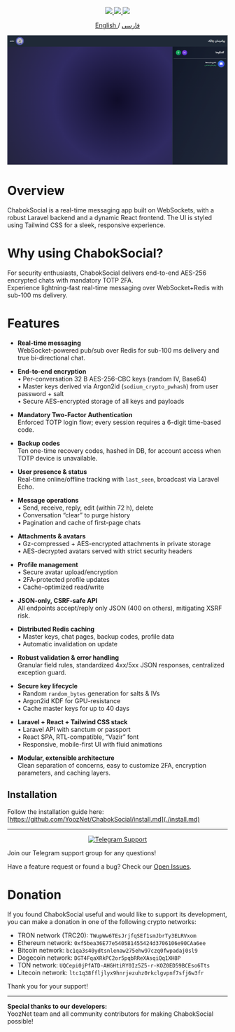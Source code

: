 <h1 align="center"/></h1>
<br/>
<p align="center">
    <a href="#">
        <img src="https://img.shields.io/github/license/YoozNet/ChabokSocial?style=flat-square" />
    </a>
    <a href="https://t.me/ChabokSocial" target="_blank">
        <img src="https://img.shields.io/badge/telegram-group-blue?style=flat-square&logo=telegram" />
    </a>
    <a href="#">
        <img src="https://img.shields.io/github/stars/YoozNet/ChabokSocial?style=social" />
    </a>
</p>

<p align="center">
 <a href="./README.md">
 English
 </a>
 /
 <a href="./README-fa.md">
 فارسی
 </a>
</p>

<p align="center">
  <a href="https://github.com/YoozNet/ChabokSocial/" target="_blank" rel="noopener noreferrer" >
    <img src="./image/dashboard.png" alt="ChaBok screenshots" width="600" height="auto">
  </a>
</p>

# Overview

ChabokSocial is a real-time messaging app built on WebSockets, with a robust Laravel backend and a dynamic React frontend. The UI is styled using Tailwind CSS for a sleek, responsive experience.

# Why using ChabokSocial?
For security enthusiasts, ChabokSocial delivers end-to-end AES-256 encrypted chats with mandatory TOTP 2FA.  
Experience lightning-fast real-time messaging over WebSocket+Redis with sub-100 ms delivery.

# Features

- **Real-time messaging**  
  WebSocket-powered pub/sub over Redis for sub-100 ms delivery and true bi-directional chat.

- **End-to-end encryption**  
  • Per-conversation 32 B AES-256-CBC keys (random IV, Base64)  
  • Master keys derived via Argon2id (`sodium_crypto_pwhash`) from user password + salt  
  • Secure AES-encrypted storage of all keys and payloads

- **Mandatory Two-Factor Authentication**  
  Enforced TOTP login flow; every session requires a 6-digit time-based code.

- **Backup codes**  
  Ten one-time recovery codes, hashed in DB, for account access when TOTP device is unavailable.

- **User presence & status**  
  Real-time online/offline tracking with `last_seen`, broadcast via Laravel Echo.

- **Message operations**  
  • Send, receive, reply, edit (within 72 h), delete  
  • Conversation “clear” to purge history  
  • Pagination and cache of first-page chats

- **Attachments & avatars**  
  • Gz-compressed + AES-encrypted attachments in private storage  
  • AES-decrypted avatars served with strict security headers

- **Profile management**  
  • Secure avatar upload/encryption  
  • 2FA-protected profile updates  
  • Cache-optimized read/write

- **JSON-only, CSRF-safe API**  
  All endpoints accept/reply only JSON (400 on others), mitigating XSRF risk.

- **Distributed Redis caching**  
  • Master keys, chat pages, backup codes, profile data  
  • Automatic invalidation on update

- **Robust validation & error handling**  
  Granular field rules, standardized 4xx/5xx JSON responses, centralized exception guard.

- **Secure key lifecycle**  
  • Random `random_bytes` generation for salts & IVs  
  • Argon2id KDF for GPU-resistance  
  • Cache master keys for up to 40 days

- **Laravel + React + Tailwind CSS stack**  
  • Laravel API with sanctum or passport  
  • React SPA, RTL-compatible, “Vazir” font  
  • Responsive, mobile-first UI with fluid animations

- **Modular, extensible architecture**  
  Clean separation of concerns, easy to customize 2FA, encryption parameters, and caching layers.

## Installation

Follow the installation guide here:  
[https://github.com/YoozNet/ChabokSocial/install.md](./install.md)

---

<p align="center">
  <a href="https://t.me/ChabokSocial" target="_blank">
    <img src="https://img.shields.io/badge/Telegram–Support%20Group-blue?style=flat-square&logo=telegram" alt="Telegram Support" />
  </a>
</p>

Join our Telegram support group for any questions!

Have a feature request or found a bug? Check our [Open Issues](https://github.com/YoozNet/ChabokSocial/issues).  

# Donation

If you found ChabokSocial useful and would like to support its development, you can make a donation in one of the following crypto networks:

- TRON network (TRC20): `TWupWw6TEsJrjfqSEf1smJbrTy3ELRVxom`
- Ethereum network: `0xf5bea36E77e540581455424d3706106e90CAa6ee`
- Bitcoin network: `bc1qa3s40ydtsnlenaw275ehw97czq0fwpadaj0sl9`
- Dogecoin network: `DGT4FqaXRkPC2or5pqbRReXAsqiQq1XH8P`
- TON network: `UQCepi0jPfATD-AHGHtiRY0Iz5Z5-r-KOZ0ED59BCEso6Tts`
- Litecoin network: `ltc1q38ffljlyx9hnrjezuhz0rkclgvpnf7sfj6w3fr`

Thank you for your support!

---

**Special thanks to our developers:**  
YoozNet team and all community contributors for making ChabokSocial possible!  